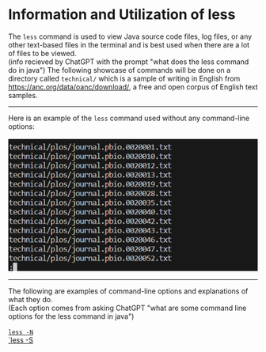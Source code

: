 # Information and Utilization of less
The `less` command is used to view Java source code files, log files, or any other text-based files in the terminal and 
is best used when there are a lot of files to be viewed.  
(info recieved by ChatGPT with the prompt "what does the less command do in java")
The following showcase of commands will be done on a directory called `technical/` which is a sample of writing in English 
from https://anc.org/data/oanc/download/, a free and open corpus of English text samples.  

---
Here is an example of the `less` command used without any command-line options:  
\
![sa](lab3_less_mt.png)

---
The following are examples of command-line options and explanations of what they do.  
(Each option comes from asking ChatGPT "what are some command line options for the less command in java")

[`less -N`](lab3_less_-N.md)  
[`less -S](lab3_less_-S.md)
